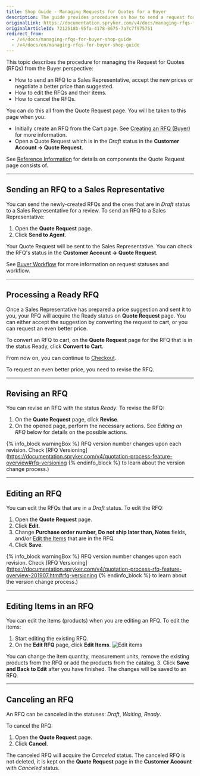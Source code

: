 ```yaml
---
title: Shop Guide - Managing Requests for Quotes for a Buyer
description: The guide provides procedures on how to send a request for quote, negotiate the price, update or cancel an RFQ.
originalLink: https://documentation.spryker.com/v4/docs/managing-rfqs-for-buyer-shop-guide
originalArticleId: 7212518b-95fa-4178-8675-7a7c7f975751
redirect_from:
  - /v4/docs/managing-rfqs-for-buyer-shop-guide
  - /v4/docs/en/managing-rfqs-for-buyer-shop-guide
---
```


This topic describes the procedure for managing the Request for Quotes (RFQs) from the Buyer perspective:

* How to send an RFQ to a Sales Representative, accept the new prices or negotiate a better price than suggested.
* How to edit the RFQs and their items.
* How to cancel the RFQs.

You can do this all from the Quote Request page. You will be taken to this page when you:

* Initially create an RFQ from the Cart page. See [Creating an RFQ (Buyer)](/docs/scos/user/user-guides/202001.0/shop-user-guide/shop-guide-quotation-process-and-rfq/shop-guide-creating-a-request-for-quote.html) for more information.
* Open a Quote Request which is in the *Draft* status in the **Customer Account → Quote Request**.

See [Reference Information](/docs/scos/user/user-guides/202001.0/shop-user-guide/shop-guide-quotation-process-and-rfq/shop-guide-request-for-quote-reference-information.html) for details on components the Quote Request page consists of.
***
## Sending an RFQ to a Sales Representative

You can send the newly-created RFQs and the ones that are in *Draft* status to a Sales Representative for a review. To send an RFQ to a Sales Representative:

1. Open the **Quote Request** page.
2. Click **Send to Agent**.

Your Quote Request will be sent to the Sales Representative. You can check the RFQ's status in the **Customer Account -> Quote Request**.

See [Buyer Workflow](https://documentation.spryker.com/v4/docs/quotation-process-feature-overview#buyer-workflow) for more information on request statuses and workflow.
***
## Processing a Ready RFQ

Once a Sales Representative has prepared a price suggestion and sent it to you, your RFQ will acquire the Ready status on **Quote Request** page. You can either accept the suggestion by converting the request to cart, or you can request an even better price.

To convert an RFQ to cart, on the **Quote Request** page for the RFQ that is in the status Ready, click **Convert to Cart**.

From now on, you can continue to [Checkout](/docs/scos/user/user-guides/202001.0/shop-user-guide/shop-guide-checkout/shop-guide-checkout.html).

To request an even better price, you need to revise the RFQ.
***
## Revising an RFQ

You can revise an RFQ with the status *Ready*. To revise the RFQ:

1. On the **Quote Request** page, click **Revise**.
2. On the opened page, perform the necessary actions. See *Editing an RFQ* below for details on the possible actions.

{% info_block warningBox %}
RFQ version number changes upon each revision. Check [RFQ Versioning](https://documentation.spryker.com/v4/quotation-process-feature-overview#rfq-versioning
{% endinfo_block %} to learn about the version change process.)
***
## Editing an RFQ

You can edit the RFQs that are in a *Draft* status. To edit the RFQ:

1. Open the **Quote Request** page.
2. Click **Edit**.
3. Change **Purchase order number, Do not ship later than, Notes** fields, and/or [Edit the Items](/docs/scos/dev/features/202001.0/workflow-and-process-management/quotation-process-and-rfq/quotation-process-and-rfq-feature-overview.html#quotation-process---rfq-on-the-storefront) that are in the RFQ.
4. Click **Save**.

{% info_block warningBox %}
RFQ version number changes upon each revision. Check [RFQ Versioning](https://documentation.spryker.com/v4/quotation-process-rfq-feature-overview-201907.htm#rfq-versioning
{% endinfo_block %} to learn about the version change process.)
***
## Editing Items in an RFQ

You can edit the items (products) when you are editing an RFQ. To edit the items:

1. Start editing the existing RFQ.
2. On the **Edit RFQ** page, click **Edit Items**.
![Edit items](https://spryker.s3.eu-central-1.amazonaws.com/docs/User+Guides/Shop+User+Guides/RFQ/Shop+Guide+-+Managing+Requests+for+Quotes+for+a+Buyer/edit-items.png) 

You can change the item quantity, measurement units, remove the existing products from the RFQ or add the products from the catalog.
3. Click **Save and Back to Edit** after you have finished. The changes will be saved to an RFQ.
***
## Canceling an RFQ

An RFQ can be canceled in the statuses: *Draft*, *Waiting*, *Ready*.

To cancel the RFQ:

1. Open the **Quote Request** page.
2. Click **Cancel**.

The canceled RFQ will acquire the *Canceled* status. The canceled RFQ is not deleted, it is kept on the **Quote Request** page in the **Customer Account** with *Canceled* status.
